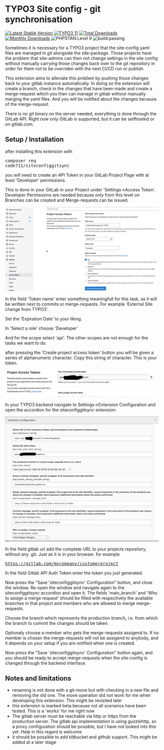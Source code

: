 # TYPO3 Site config - git synchronisation

[![Latest Stable Version](https://poser.pugx.org/code711/siteconfiggitsync/v/stable.svg)](https://extensions.typo3.org/code711/siteconfiggitsync/)
[![TYPO3 11](https://img.shields.io/badge/TYPO3-11-orange.svg)](https://get.typo3.org/version/11)
[![Total Downloads](https://poser.pugx.org/code711/siteconfiggitsync/d/total.svg)](https://packagist.org/packages/code711/siteconfiggitsync)
[![Monthly Downloads](https://poser.pugx.org/code711/siteconfiggitsync/d/monthly)](https://packagist.org/packages/code711/siteconfiggitsync)
![PHPSTAN:Level 9](https://img.shields.io/badge/PHPStan-level%208-brightgreen.svg?style=flat])
![build:passing](https://img.shields.io/badge/build-passing-brightgreen.svg?style=flat])

Sometimes it is necessary for a TYPO3 project that the site-config yaml files are managed in git alongside the site-package. Those projects have the problem that site-admins can then not change settings in the site config without manually carrying those changes back over to the git repository in order for them not to be overriden with the next CI/CD run or publish.

This extension aims to alleviate this problem by pushing those changes back to your gitlab instance automatically. In doing so the extension will create a branch, check in the changes that have been made and create a merge-request which you then can manage in gitlab without manually merging the yaml files. And you will be notified about the changes because of the merge-request.

There is no git binary on the server needed, everything is done through the GitLab API. Right now only GitLab is supported, but it can be selfhosted or on gitlab.com.

## Setup / Installation

after installing this extension with <pre>composer req code711/siteconfiggitsync</pre> you will need to create an API Token in your GitLab Project Page with at least 'Developer' permissions.

This is done in your GitLab in your Project under 'Settings->Access Token'. Developer Permissions are needed because only from this level on Branches can be created and Merge-requests can be issued.

![Gitlab Backend](https://github.com/codeseveneleven/siteconfiggitsync/raw/main/Documentation/gitlab.png)

In the field 'Token name' enter something meaningfull for this task, as it will be written next to commits or merge-requests. For example 'External Site change from TYPO3'.

Set the 'Expiration Date' to your liking.

In 'Select a role' choose 'Developer'

And for the scope select 'api'. The other scopes are not enough for the tasks we want to do.

after pressing the 'Create project access token' button you will be given a series of alphanumeric character. Copy this string of character. This is your token.

![New Token](https://github.com/codeseveneleven/siteconfiggitsync/raw/main/Documentation/newtoken.png)

In your TYPO3 backend navigate to Settings->Extension Configuration and open the accordion for the siteconfiggitsync extension:

![Extension Config](https://github.com/codeseveneleven/siteconfiggitsync/raw/main/Documentation/extensionconfig.png)

In the field gitlab url add the complete URL to your projects repository, without any .git. Just as it is in your browser. for example <pre>https://gitlab.com/mycompany/customerproject </pre>

In the field Gitlab API Auth Token enter the token you just generated.

Now press the "Save 'siteconfiggitsync' Configuration" button, and close the window. Re-open the window and navigate again to the siteconfiggitsync accordion and open it. The fields 'main_branch' and 'Who to assign a merge request' should be filled with respectively the available branches in that project and members who are allowed to merge merge-requests.

Choose the branch which represents the production branch, i.e. from which the branch to commit the changes should be taken.

Optionaly choose a member who gets the merge-requests assigend to. If no member is chosen the merge-requests will not be assigend to anybody, and it depends on your setup if you are notified when one is created.

Now press the "Save 'siteconfiggitsync' Configuration" button again, and you should be ready to accept merge-requests when the site-config is changed through the backend interface.

## Notes and limitations

- renaming is not done with a git-move but with checking in a new file and removing the old one. The move operation did not work for me when developing this extension. This might be revisited later
- this extension is marked beta because not all scenarios have been tested. This is a 'works' for me right now
- The gitlab server must be reachable via http or https from the production server. The gitlab api implementation is using guzzlehttp, so a proxy configuration should be possible, but I have not looked into this yet. Help in this regard is welcome
- it should be possible to add bitbucket and github support. This might be added at a later stage

